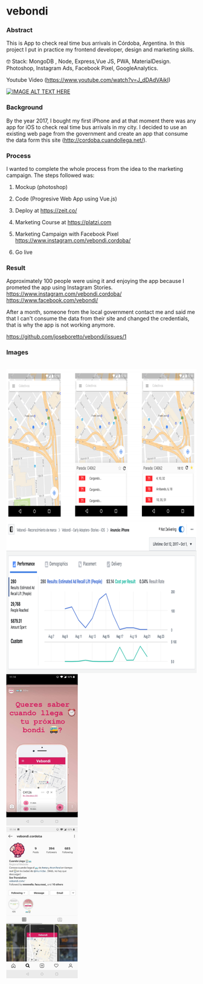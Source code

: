 # vebondi

### Abstract
This is App to check real time bus arrivals in Córdoba, Argentina. 
In this project I put in practice my frontend developer, design and marketing skills.

🤓 Stack: MongoDB , Node, Express,Vue JS, PWA, MaterialDesign. Photoshop, Instagram Ads, Facebook Pixel, GoogleAnalytics.

Youtube Video (https://www.youtube.com/watch?v=J_dDAdVAikI)

[![IMAGE ALT TEXT HERE](https://img.youtube.com/vi/J_dDAdVAikI/0.jpg)](https://www.youtube.com/watch?v=J_dDAdVAikI)

### Background

By the year 2017, I bought my first iPhone and at that moment there was any app for iOS to check real time bus arrivals in my city. I decided to use an existing web page from the government and create an app that consume the data form this site (http://cordoba.cuandollega.net/).

### Process

I wanted to complete the whole process from the idea to the marketing campaign. The steps followed was:

1. Mockup (photoshop)

2. Code (Progresive Web App using Vue.js)
3. Deploy at https://zeit.co/
4. Marketing Course at https://platzi.com 
5. Marketing Campaign with Facebook Pixel 
https://www.instagram.com/vebondi.cordoba/
6. Go live

### Result

Approximately 100 people were using it and enjoying the app because I prometed the app using Instagram Stories.
https://www.instagram.com/vebondi.cordoba/
https://www.facebook.com/vebondi/ 

After a month, someone from the local government contact me and said me that I can't consume the data from their site and changed the credentials, that is why the app is not working anymore.

https://github.com/joseboretto/vebondi/issues/1

### Images

<br>
<img src="https://github.com/joseboretto/vebondi/blob/master/images/Mockup.png" height="400">
<br>
<img src="https://github.com/joseboretto/vebondi/blob/master/images/Marketing%20Campaign.png" height="400">
<br>
<img src="https://github.com/joseboretto/vebondi/blob/master/images/Instagram%20Story.jpg" height="400">
<br>
<img src="https://github.com/joseboretto/vebondi/blob/master/images/Instagram%20Profile.jpg" height="400">
<br>


